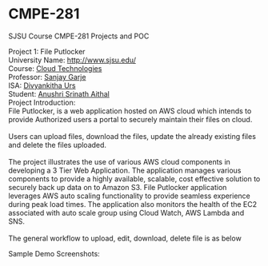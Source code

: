 # CMPE-281
SJSU Course CMPE-281 Projects and POC

Project 1: File Putlocker<br/>
University Name: http://www.sjsu.edu/<br/>
Course: [Cloud Technologies](http://info.sjsu.edu/web-dbgen/catalog/courses/CMPE281.html)<br/>
Professor: [Sanjay Garje](https://www.linkedin.com/in/sanjaygarje/)<br/>
ISA: [Divyankitha Urs](https://www.linkedin.com/in/divyankithaurs/)<br/>
Student: [Anushri Srinath Aithal](https://www.linkedin.com/in/anushri-aithal/)<br/>
Project Introduction:<br/>
File Putlocker, is a web application hosted on AWS cloud which intends to provide Authorized users a portal to securely maintain their files on cloud. <br/>
<br/>
Users can upload files, download the files, update the already existing files and delete the files uploaded.<br/>
<br/>
The project illustrates the use of various AWS cloud components in developing a 3 Tier Web Application. The application manages various components to provide a highly available, scalable, cost effective solution to securely back up data on to Amazon S3. File Putlocker application leverages AWS auto scaling functionality to provide seamless experience during peak load times. The application also monitors the health of the EC2 associated with auto scale group using Cloud Watch, AWS Lambda and SNS.<br/>
<br/>
The general workflow to upload, edit, download, delete file is as below<br/>

 

Sample Demo Screenshots:
